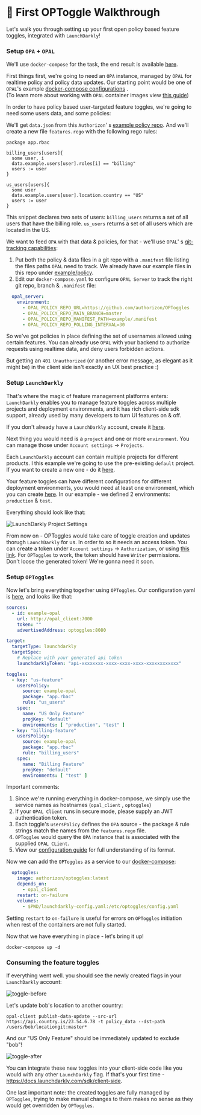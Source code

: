 # <a name="walkthrough"></a>🦮 First OPToggle Walkthrough

Let's walk you through setting up your first open policy based feature toggles, integrated with `LaunchDarkly`!

### Setup `OPA` + `OPAL`

We'll use `docker-compose` for the task, the end result is
available [here](https://github.com/authorizon/OPToggles/tree/master/example).

First things first, we're going to need an `OPA` instance, managed by `OPAL` for realtime policy and policy data
updates. Our starting point would be one of `OPAL`'s
example [docker-compose configurations](https://github.com/authorizon/opal/blob/master/docker/docker-compose-example.yml)
.<br/>(To learn more about working with `OPAL` container images
view [this guide](https://github.com/authorizon/opal/blob/master/docs/HOWTO/get_started_with_opal_using_docker.md))

In order to have policy based user-targeted feature toggles, we're going to need some users data, and some policies:

We'll get `data.json` from this `Authorizon`'
s [example policy repo](https://github.com/authorizon/opal-example-policy-repo/blob/master/data.json). And we'll create
a new file `features.rego` with the following rego rules:

```rego
package app.rbac

billing_users[users]{
  some user, i
  data.example.users[user].roles[i] == "billing"
  users := user
}

us_users[users]{
  some user
  data.example.users[user].location.country == "US"
  users := user
}
```

This snippet declares two sets of users: `billing_users` returns a set of all users that have the billing
role. `us_users` returns a set of all users which are located in the US.

We want to feed `OPA` with that data & policies, for that - we'll use `OPAL`'
s [git-tracking capabilities](https://github.com/authorizon/opal/blob/master/docs/HOWTO/track_a_git_repo.md):

1. Put both the policy & data files in a git repo with a `.manifest`  file listing the files paths `OPAL` need to track.
   We already have our example files in this repo
   under [example/policy](https://github.com/authorizon/OPToggles/tree/master/example/policy).
2. Edit our `docker-compose.yaml` to configure `OPAL Server` to track the right git repo, branch & `.manifest` file:

```yaml
  opal_server:
    environment:
      - OPAL_POLICY_REPO_URL=https://github.com/authorizon/OPToggles
      - OPAL_POLICY_REPO_MAIN_BRANCH=master
      - OPAL_POLICY_REPO_MANIFEST_PATH=example/.manifest
      - OPAL_POLICY_REPO_POLLING_INTERVAL=30
```

So we've got policies in place defining the set of usernames allowed using certain features. You can already use `OPAL`
with your backend to authorize requests using realtime data, and deny users forbidden actions.

But getting an `401 Unauthorized` (or another error message, as elegant as it might be) in the client side isn't exactly
an UX best practice :)<br/>

### Setup `LaunchDarkly`

That's where the magic of feature management platforms enters: `LaunchDarkly` enables you to manage feature toggles
across multiple projects and deployment environments, and it has rich client-side sdk support, already used by many
developers to turn UI features on & off.

If you don't already have a `LaunchDarkly` account, create it [here](https://app.launchdarkly.com/signup).

Next thing you would need is a `project` and one or more `environment`. You can manage those under `Account settings`
-> `Projects`.

Each `LaunchDarkly` account can contain multiple projects for different products. I this example we're going to use the
pre-existing `default` project. If you want to create a new one - do
it [here](https://app.launchdarkly.com/settings/projects/new).

Your feature toggles can have different configurations for different deployment environments, you would need at least
one environment, which you can create [here](https://app.launchdarkly.com/settings/projects/default/env/new). In our
example - we defined 2 environments: `production` & `test`.

Everything should look like that:

<img src="https://i.ibb.co/8sZ43bp/image.jpg" alt="LaunchDarkly Project Settings"/>

From now on - OPToggles would take care of toggle creation and updates thorugh `LaunchDarkly` for us. In order to so it
needs an access token. You can create a token under `Account settings` -> `Authorization`, or
using [this link](https://app.launchdarkly.com/settings/authorization/tokens/new). For `OPToggles` to work, the token
should have `Writer` permissions. <br/>
Don't loose the generated token! We're gonna need it soon.

### Setup `OPToggles`

Now let's bring everything together using `OPToggles`. Our configuration yaml
is [here](https://github.com/authorizon/OPToggles/blob/master/example/launchdarkly-config.yaml), and looks like that:

```yaml
sources:
  - id: example-opal
    url: http://opal_client:7000
    token: ""
    advertisedAddress: optoggles:8080

target:
  targetType: launchdarkly
  targetSpec:
    # Replace with your generated api token
    launchdarklyToken: "api-xxxxxxxx-xxxx-xxxx-xxxx-xxxxxxxxxxxx"

toggles:
  - key: "us-feature"
    usersPolicy:
      source: example-opal
      package: "app.rbac"
      rule: "us_users"
    spec:
      name: "US Only Feature"
      projKey: "default"
      environments: [ "production", "test" ]
  - key: "billing-feature"
    usersPolicy:
      source: example-opal
      package: "app.rbac"
      rule: "billing_users"
    spec:
      name: "Billing Feature"
      projKey: "default"
      environments: [ "test" ]
```

Important comments:

1. Since we're running everything in docker-compose, we simply use the service names as hostnames (`opal_client`
   , `optoggles`)
2. If your `OPAL Client` runs in secure mode, please supply an JWT authentication token.
3. Each toggle's `usersPolicy` defines the `OPA` source - the package & rule strings match the names from
   the `features.rego` file.
4. `OPToggles` would query the `OPA` instance that is associated with the supplied `OPAL CLient`.
5. View our [configuration guide](#configuration) for full understanding of its format.

Now we can add the `OPToggles` as a service to
our [docker-compose](https://github.com/authorizon/OPToggles/blob/master/example/docker-compose.yaml):

```yaml
  optoggles:
    image: authorizon/optoggles:latest
    depends_on:
      - opal_client
    restart: on-failure
    volumes:
      - $PWD/launchdarkly-config.yaml:/etc/optoggles/config.yaml
```

Setting `restart` to `on-failure` is useful for errors on `OPToggles` initiation when rest of the containers are not
fully started.

Now that we have everything in place - let's bring it up!

```shell
docker-compose up -d
```

### Consuming the feature toggles

If everything went well. you should see the newly created flags in your `LaunchDarkly` account:

<img src="https://i.ibb.co/QncsFG7/toggle-before.png" alt="toggle-before" border="0">

Let's update bob's location to another country:

```shell
opal-client publish-data-update --src-url https://api.country.is/23.54.6.78 -t policy_data --dst-path /users/bob/locationgit:master*
```

And our "US Only Feature" should be immediately updated to exclude "bob"!

<img src="https://i.ibb.co/d2P71BJ/toggle-after.png" alt="toggle-after"/>


You can integrate these new toggles into your client-side code like you would with any other `LaunchDarkly` flag. If
that's your first time - https://docs.launchdarkly.com/sdk/client-side.

One last important note: the created toggles are fully managed by `OPToggles`, trying to make manual changes to them
makes no sense as they would get overridden by `OPToggles`.
